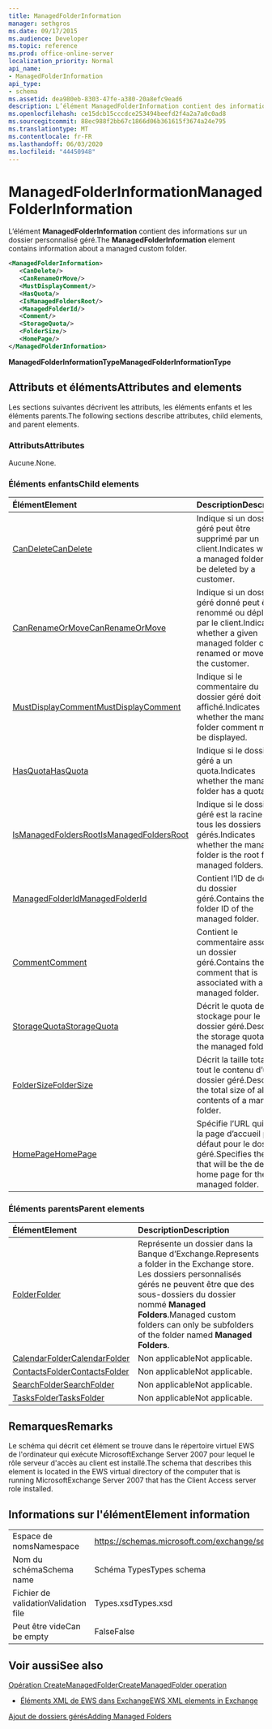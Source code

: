 ```yaml
---
title: ManagedFolderInformation
manager: sethgros
ms.date: 09/17/2015
ms.audience: Developer
ms.topic: reference
ms.prod: office-online-server
localization_priority: Normal
api_name:
- ManagedFolderInformation
api_type:
- schema
ms.assetid: dea980eb-8303-47fe-a380-20a8efc9ead6
description: L’élément ManagedFolderInformation contient des informations sur un dossier personnalisé géré.
ms.openlocfilehash: ce15dcb15cccdce253494beefd2f4a2a7a0c0ad8
ms.sourcegitcommit: 88ec988f2bb67c1866d06b361615f3674a24e795
ms.translationtype: MT
ms.contentlocale: fr-FR
ms.lasthandoff: 06/03/2020
ms.locfileid: "44450948"
---
```

# <a name="managedfolderinformation"></a><span data-ttu-id="a4292-103">ManagedFolderInformation</span><span class="sxs-lookup"><span data-stu-id="a4292-103">ManagedFolderInformation</span></span>

<span data-ttu-id="a4292-104">L’élément **ManagedFolderInformation** contient des informations sur un dossier personnalisé géré.</span><span class="sxs-lookup"><span data-stu-id="a4292-104">The **ManagedFolderInformation** element contains information about a managed custom folder.</span></span> 
  
```xml
<ManagedFolderInformation>
   <CanDelete/>
   <CanRenameOrMove/>
   <MustDisplayComment/>
   <HasQuota/>
   <IsManagedFoldersRoot/>
   <ManagedFolderId/>
   <Comment/>
   <StorageQuota/>
   <FolderSize/>
   <HomePage/>
</ManagedFolderInformation>
```

 <span data-ttu-id="a4292-105">**ManagedFolderInformationType**</span><span class="sxs-lookup"><span data-stu-id="a4292-105">**ManagedFolderInformationType**</span></span>
## <a name="attributes-and-elements"></a><span data-ttu-id="a4292-106">Attributs et éléments</span><span class="sxs-lookup"><span data-stu-id="a4292-106">Attributes and elements</span></span>

<span data-ttu-id="a4292-107">Les sections suivantes décrivent les attributs, les éléments enfants et les éléments parents.</span><span class="sxs-lookup"><span data-stu-id="a4292-107">The following sections describe attributes, child elements, and parent elements.</span></span>
  
### <a name="attributes"></a><span data-ttu-id="a4292-108">Attributs</span><span class="sxs-lookup"><span data-stu-id="a4292-108">Attributes</span></span>

<span data-ttu-id="a4292-109">Aucune.</span><span class="sxs-lookup"><span data-stu-id="a4292-109">None.</span></span>
  
### <a name="child-elements"></a><span data-ttu-id="a4292-110">Éléments enfants</span><span class="sxs-lookup"><span data-stu-id="a4292-110">Child elements</span></span>

|<span data-ttu-id="a4292-111">**Élément**</span><span class="sxs-lookup"><span data-stu-id="a4292-111">**Element**</span></span>|<span data-ttu-id="a4292-112">**Description**</span><span class="sxs-lookup"><span data-stu-id="a4292-112">**Description**</span></span>|
|:-----|:-----|
|[<span data-ttu-id="a4292-113">CanDelete</span><span class="sxs-lookup"><span data-stu-id="a4292-113">CanDelete</span></span>](candelete.md) <br/> |<span data-ttu-id="a4292-114">Indique si un dossier géré peut être supprimé par un client.</span><span class="sxs-lookup"><span data-stu-id="a4292-114">Indicates whether a managed folder can be deleted by a customer.</span></span>  <br/> |
|[<span data-ttu-id="a4292-115">CanRenameOrMove</span><span class="sxs-lookup"><span data-stu-id="a4292-115">CanRenameOrMove</span></span>](canrenameormove.md) <br/> |<span data-ttu-id="a4292-116">Indique si un dossier géré donné peut être renommé ou déplacé par le client.</span><span class="sxs-lookup"><span data-stu-id="a4292-116">Indicates whether a given managed folder can be renamed or moved by the customer.</span></span>  <br/> |
|[<span data-ttu-id="a4292-117">MustDisplayComment</span><span class="sxs-lookup"><span data-stu-id="a4292-117">MustDisplayComment</span></span>](mustdisplaycomment.md) <br/> |<span data-ttu-id="a4292-118">Indique si le commentaire du dossier géré doit être affiché.</span><span class="sxs-lookup"><span data-stu-id="a4292-118">Indicates whether the managed folder comment must be displayed.</span></span>  <br/> |
|[<span data-ttu-id="a4292-119">HasQuota</span><span class="sxs-lookup"><span data-stu-id="a4292-119">HasQuota</span></span>](hasquota.md) <br/> |<span data-ttu-id="a4292-120">Indique si le dossier géré a un quota.</span><span class="sxs-lookup"><span data-stu-id="a4292-120">Indicates whether the managed folder has a quota.</span></span>  <br/> |
|[<span data-ttu-id="a4292-121">IsManagedFoldersRoot</span><span class="sxs-lookup"><span data-stu-id="a4292-121">IsManagedFoldersRoot</span></span>](ismanagedfoldersroot.md) <br/> |<span data-ttu-id="a4292-122">Indique si le dossier géré est la racine de tous les dossiers gérés.</span><span class="sxs-lookup"><span data-stu-id="a4292-122">Indicates whether the managed folder is the root for all managed folders.</span></span>  <br/> |
|[<span data-ttu-id="a4292-123">ManagedFolderId</span><span class="sxs-lookup"><span data-stu-id="a4292-123">ManagedFolderId</span></span>](managedfolderid.md) <br/> |<span data-ttu-id="a4292-124">Contient l’ID de dossier du dossier géré.</span><span class="sxs-lookup"><span data-stu-id="a4292-124">Contains the folder ID of the managed folder.</span></span>  <br/> |
|[<span data-ttu-id="a4292-125">Comment</span><span class="sxs-lookup"><span data-stu-id="a4292-125">Comment</span></span>](comment.md) <br/> |<span data-ttu-id="a4292-126">Contient le commentaire associé à un dossier géré.</span><span class="sxs-lookup"><span data-stu-id="a4292-126">Contains the comment that is associated with a managed folder.</span></span>  <br/> |
|[<span data-ttu-id="a4292-127">StorageQuota</span><span class="sxs-lookup"><span data-stu-id="a4292-127">StorageQuota</span></span>](storagequota.md) <br/> |<span data-ttu-id="a4292-128">Décrit le quota de stockage pour le dossier géré.</span><span class="sxs-lookup"><span data-stu-id="a4292-128">Describes the storage quota for the managed folder.</span></span>  <br/> |
|[<span data-ttu-id="a4292-129">FolderSize</span><span class="sxs-lookup"><span data-stu-id="a4292-129">FolderSize</span></span>](foldersize.md) <br/> |<span data-ttu-id="a4292-130">Décrit la taille totale de tout le contenu d’un dossier géré.</span><span class="sxs-lookup"><span data-stu-id="a4292-130">Describes the total size of all the contents of a managed folder.</span></span>  <br/> |
|[<span data-ttu-id="a4292-131">HomePage</span><span class="sxs-lookup"><span data-stu-id="a4292-131">HomePage</span></span>](homepage.md) <br/> |<span data-ttu-id="a4292-132">Spécifie l’URL qui sera la page d’accueil par défaut pour le dossier géré.</span><span class="sxs-lookup"><span data-stu-id="a4292-132">Specifies the URL that will be the default home page for the managed folder.</span></span>  <br/> |
   
### <a name="parent-elements"></a><span data-ttu-id="a4292-133">Éléments parents</span><span class="sxs-lookup"><span data-stu-id="a4292-133">Parent elements</span></span>

|<span data-ttu-id="a4292-134">**Élément**</span><span class="sxs-lookup"><span data-stu-id="a4292-134">**Element**</span></span>|<span data-ttu-id="a4292-135">**Description**</span><span class="sxs-lookup"><span data-stu-id="a4292-135">**Description**</span></span>|
|:-----|:-----|
|[<span data-ttu-id="a4292-136">Folder</span><span class="sxs-lookup"><span data-stu-id="a4292-136">Folder</span></span>](folder.md) <br/> |<span data-ttu-id="a4292-137">Représente un dossier dans la Banque d’Exchange.</span><span class="sxs-lookup"><span data-stu-id="a4292-137">Represents a folder in the Exchange store.</span></span> <span data-ttu-id="a4292-138">Les dossiers personnalisés gérés ne peuvent être que des sous-dossiers du dossier nommé **Managed Folders**.</span><span class="sxs-lookup"><span data-stu-id="a4292-138">Managed custom folders can only be subfolders of the folder named **Managed Folders**.</span></span>  <br/> |
|[<span data-ttu-id="a4292-139">CalendarFolder</span><span class="sxs-lookup"><span data-stu-id="a4292-139">CalendarFolder</span></span>](calendarfolder.md) <br/> |<span data-ttu-id="a4292-140">Non applicable</span><span class="sxs-lookup"><span data-stu-id="a4292-140">Not applicable.</span></span>  <br/> |
|[<span data-ttu-id="a4292-141">ContactsFolder</span><span class="sxs-lookup"><span data-stu-id="a4292-141">ContactsFolder</span></span>](contactsfolder.md) <br/> |<span data-ttu-id="a4292-142">Non applicable</span><span class="sxs-lookup"><span data-stu-id="a4292-142">Not applicable.</span></span>  <br/> |
|[<span data-ttu-id="a4292-143">SearchFolder</span><span class="sxs-lookup"><span data-stu-id="a4292-143">SearchFolder</span></span>](searchfolder.md) <br/> |<span data-ttu-id="a4292-144">Non applicable</span><span class="sxs-lookup"><span data-stu-id="a4292-144">Not applicable.</span></span>  <br/> |
|[<span data-ttu-id="a4292-145">TasksFolder</span><span class="sxs-lookup"><span data-stu-id="a4292-145">TasksFolder</span></span>](tasksfolder.md) <br/> |<span data-ttu-id="a4292-146">Non applicable</span><span class="sxs-lookup"><span data-stu-id="a4292-146">Not applicable.</span></span>  <br/> |
   
## <a name="remarks"></a><span data-ttu-id="a4292-147">Remarques</span><span class="sxs-lookup"><span data-stu-id="a4292-147">Remarks</span></span>

<span data-ttu-id="a4292-148">Le schéma qui décrit cet élément se trouve dans le répertoire virtuel EWS de l'ordinateur qui exécute MicrosoftExchange Server 2007 pour lequel le rôle serveur d'accès au client est installé.</span><span class="sxs-lookup"><span data-stu-id="a4292-148">The schema that describes this element is located in the EWS virtual directory of the computer that is running MicrosoftExchange Server 2007 that has the Client Access server role installed.</span></span>
  
## <a name="element-information"></a><span data-ttu-id="a4292-149">Informations sur l'élément</span><span class="sxs-lookup"><span data-stu-id="a4292-149">Element information</span></span>

|||
|:-----|:-----|
|<span data-ttu-id="a4292-150">Espace de noms</span><span class="sxs-lookup"><span data-stu-id="a4292-150">Namespace</span></span>  <br/> |https://schemas.microsoft.com/exchange/services/2006/types  <br/> |
|<span data-ttu-id="a4292-151">Nom du schéma</span><span class="sxs-lookup"><span data-stu-id="a4292-151">Schema name</span></span>  <br/> |<span data-ttu-id="a4292-152">Schéma Types</span><span class="sxs-lookup"><span data-stu-id="a4292-152">Types schema</span></span>  <br/> |
|<span data-ttu-id="a4292-153">Fichier de validation</span><span class="sxs-lookup"><span data-stu-id="a4292-153">Validation file</span></span>  <br/> |<span data-ttu-id="a4292-154">Types.xsd</span><span class="sxs-lookup"><span data-stu-id="a4292-154">Types.xsd</span></span>  <br/> |
|<span data-ttu-id="a4292-155">Peut être vide</span><span class="sxs-lookup"><span data-stu-id="a4292-155">Can be empty</span></span>  <br/> |<span data-ttu-id="a4292-156">False</span><span class="sxs-lookup"><span data-stu-id="a4292-156">False</span></span>  <br/> |
   
## <a name="see-also"></a><span data-ttu-id="a4292-157">Voir aussi</span><span class="sxs-lookup"><span data-stu-id="a4292-157">See also</span></span>



[<span data-ttu-id="a4292-158">Opération CreateManagedFolder</span><span class="sxs-lookup"><span data-stu-id="a4292-158">CreateManagedFolder operation</span></span>](createmanagedfolder-operation.md)


- [<span data-ttu-id="a4292-159">Éléments XML de EWS dans Exchange</span><span class="sxs-lookup"><span data-stu-id="a4292-159">EWS XML elements in Exchange</span></span>](ews-xml-elements-in-exchange.md)


[<span data-ttu-id="a4292-160">Ajout de dossiers gérés</span><span class="sxs-lookup"><span data-stu-id="a4292-160">Adding Managed Folders</span></span>](https://msdn.microsoft.com/library/846658c6-7043-40fb-8439-19f97c2a967f%28Office.15%29.aspx)


